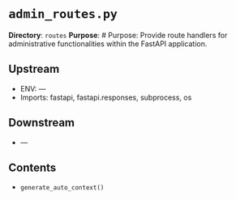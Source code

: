 # `admin_routes.py`

**Directory**: `routes`
**Purpose**: # Purpose: Provide route handlers for administrative functionalities within the FastAPI application.

## Upstream
- ENV: —
- Imports: fastapi, fastapi.responses, subprocess, os

## Downstream
- —

## Contents
- `generate_auto_context()`